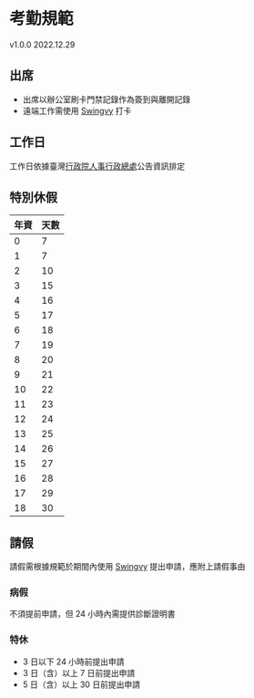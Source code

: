# 考勤規範
v1.0.0 2022.12.29

## 出席
- 出席以辦公室刷卡門禁記錄作為簽到與離開記錄
- 遠端工作需使用 [Swingvy](https://www.swingvy.com/tw/home) 打卡

## 工作日
工作日依據臺灣[行政院人事行政總處](https://www.dgpa.gov.tw/)公告資訊排定

## 特別休假
|年資|天數|
|---|---|
|0|7|
|1|7|
|2|10|
|3|15|
|4|16|
|5|17|
|6|18|
|7|19|
|8|20|
|9|21|
|10|22|
|11|23|
|12|24|
|13|25|
|14|26|
|15|27|
|16|28|
|17|29|
|18|30|

## 請假
請假需根據規範於期間內使用 [Swingvy](https://www.swingvy.com/tw/home) 提出申請，應附上請假事由

### 病假
不須提前申請，但 24 小時內需提供診斷證明書

### 特休
- 3 日以下 24 小時前提出申請
- 3 日（含）以上 7 日前提出申請
- 5 日（含）以上 30 日前提出申請
